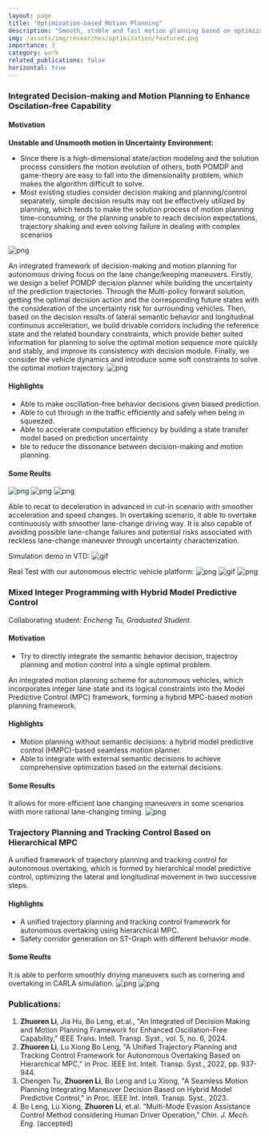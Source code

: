 ```yaml
---
layout: page
title: "Optimization-based Motion Planning"
description: "Smooth, stable and fast motion planning based on optimization-based approaches. (From Sept 2021 to Jun 2023)"
img: /assets/img/researches/optimization/featured.png
importance: 3
category: work
related_publications: false
horizontal: true
---
```


### **Integrated Decision-making and Motion Planning to Enhance Oscilation-free Capability**

#### **Motivation**
**Unstable and Unsmooth motion in Uncertainty Environment:**
- Since there is a high-dimensional state/action modeling and the solution process considers the motion evolution of others, both POMDP and game-theory are easy to fall into the dimensionality problem, which makes the algorithm difficult to solve.
- Most existing studies consider decision making and planning/control separately, simple decision results may not be effectively utilized by planning, which tends to make the solution process of motion planning time-consuming, or the planning unable to reach decision expectations, trajectory shaking and even solving failure in dealing with complex scenarios

![png](/assets/img/researches/optimization/pomdpframe.png) 

An integrated framework of decision-making and motion planning for autonomous driving focus on the lane change/keeping maneuvers. Firstly, we design a belief POMDP decision planner while building the uncertainty of the prediction trajectories. Through the Multi-policy forward solution, getting the optimal decision action and the corresponding future states with the consideration of the uncertainty risk for surrounding vehicles. Then, based on the decision results of lateral semantic behavior and longitudinal continuous acceleration, we build drivable corridors including the reference state and the related boundary constraints, which provide better suited information for planning to solve the optimal motion sequence more quickly and stably, and improve its consistency with decision module. Finally, we consider the vehicle dynamics and introduce some soft constraints to solve the optimal motion trajectory.
![png](/assets/img/researches/optimization/corridor.png)   

#### **Highlights**
- Able to make oscillation-free behavior decisions given biased prediction.
- Able to cut through in the traffic efficiently and safely when being in squeezed. 
- Able to accelerate computation efficiency by building a state transfer model based on prediction uncertainty
- ble to reduce the dissonance between decision-making and motion planning.

#### **Some Reults**
![png](/assets/img/researches/optimization/cutinresult.png)
![png](/assets/img/researches/optimization/overtakeresult11.png)
![png](/assets/img/researches/optimization/overtakeresult12.png)

Able to recat to deceleration in advanced in cut-in scenario with smoother acceleration and speed changes.
In overtaking scenario, it able to overtake continuously with smoother lane-change driving way. It is also capable of avoiding possible lane-change failures and potential risks associated with reckless lane-change maneuver through uncertainty characterization.

Simulation demo in VTD:
![gif](/assets/img/researches/optimization/VTDtestgif.gif)

Real Test with our autonomous electric vehicle platform:
![png](/assets/img/researches/optimization/realtestandvehicle.png)
![gif](/assets/img/researches/optimization/xiqutestgif.gif)
![png](/assets/img/researches/optimization/realresult.png)



### **Mixed Integer Programming with Hybrid Model Predictive Control**
Collaborating student: *Encheng Tu, Graduated Student*.

#### **Motivation**
- Try to directly integrate the semantic behavior decision, trajectroy planning and motion control into a single optimal problem.

An integrated motion planning scheme for autonomous vehicles, which incorporates integer lane state and its logical constraints into the Model Predictive Control (MPC) framework, forming a hybrid MPC-based motion planning framework. 

#### **Highlights**
- Motion planning without semantic decisions: a hybrid model predictive control (HMPC)-based seamless motion planner.
- Able to integrate with external semantic decisions to achieve comprehensive optimization based on the external decisions.

#### **Some Results**
It allows for more efficient lane changing maneuvers in some scenarios wiith more rational lane-changing timing.
![png](/assets/img/researches/optimization/HMPCresult.png)

### **Trajectory Planning and Tracking Control Based on Hierarchical MPC**

A unified framework of trajectory planning and tracking control for autonomous overtaking, which is formed by hierarchical model predictive control, optimizing the lateral and longitudinal movement in two successive steps.

#### **Highlights**
- A unified trajectory planning and tracking control framework for autonomous overtaking using hierarchical MPC.
- Safety corridor generation on ST-Graph with different behavior mode.

#### **Some Reults**
It is able to perform smoothly driving maneuvers such as cornering and overtaking in CARLA simulation.
![png](/assets/img/researches/optimization/MPC1.png)
![png](/assets/img/researches/optimization/MPC2.png)

### **Publications:**
1. **Zhuoren Li**, Jia Hu, Bo Leng, et.al., "An Integrated of Decision Making and Motion Planning Framework for Enhanced Oscillation-Free Capability," IEEE Trans. Intell. Transp. Syst., vol. 5, no. 6, 2024.
2. **Zhuoren Li**, Lu Xiong Bo Leng, "A Unified Trajectory Planning and Tracking Control Framework for Autonomous Overtaking Based on Hierarchical MPC," in Proc. IEEE Int. Intell. Transp. Syst., 2022, pp. 937-944.
3. Chengen Tu, **Zhuoren Li**, Bo Leng and Lu Xiong, "A Seamless Motion Planning Integrating Maneuver Decision Based on Hybrid Model Predictive Control," in Proc. IEEE Int. Intell. Transp. Syst., 2023.
4. Bo Leng, Lu Xiong, **Zhuoren Li**, et.al. “Multi-Mode Evasion Assistance Control Method considering Human Driver Operation,” *Chin. J. Mech. Eng.* (accepted)
<!-- ### **Submitted/In Progress:** -->
